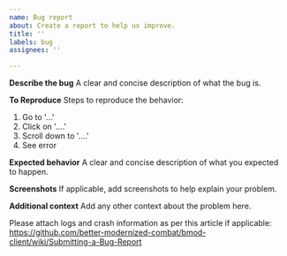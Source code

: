 ```yaml
---
name: Bug report
about: Create a report to help us improve.
title: ''
labels: bug
assignees: ''

---
```


**Describe the bug**
A clear and concise description of what the bug is.

**To Reproduce**
Steps to reproduce the behavior:
1. Go to '...'
2. Click on '....'
3. Scroll down to '....'
4. See error

**Expected behavior**
A clear and concise description of what you expected to happen.

**Screenshots**
If applicable, add screenshots to help explain your problem.

**Additional context**
Add any other context about the problem here.

Please attach logs and crash information as per this article if applicable: https://github.com/better-modernized-combat/bmod-client/wiki/Submitting-a-Bug-Report
